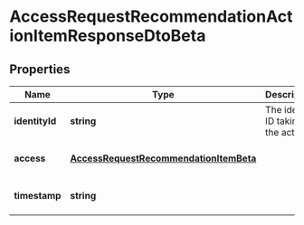 # AccessRequestRecommendationActionItemResponseDtoBeta

## Properties

Name | Type | Description | Notes
------------ | ------------- | ------------- | -------------
**identityId** | **string** | The identity ID taking the action. | [optional] [default to undefined]
**access** | [**AccessRequestRecommendationItemBeta**](AccessRequestRecommendationItemBeta.md) |  | [optional] [default to undefined]
**timestamp** | **string** |  | [optional] [default to undefined]

